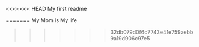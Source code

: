 <<<<<<< HEAD
My first readme

=======
My Mom is My life
>>>>>>> 32db079d0f6c7743e41e759aebb9a19d906c97e5
